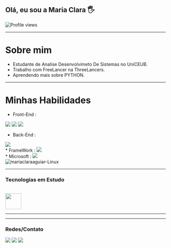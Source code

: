 ## Olá, eu sou a Maria Clara 🖐

<p align="left"> <img src="https://komarev.com/ghpvc/?username=MariaClaraAguiarFranco&color=green" alt="Profile views" /></p>

<hr>

 # Sobre mim
* Estudante de Analise Desenvolvimeto De Sistemas no UniCEUB.
* Trabalho com FreeLancer na ThreeLancers.
* Aprendendo mais sobre PYTHON.

<hr>

# Minhas Habilidades
* Front-End : 
<!--  Html -->
 <img alingn="center" src="https://img.shields.io/badge/HTML-239120?style=for-the-badge&logo=html5&logoColor=white"/>
<!--  Css -->
 <img alingn="center" src="https://img.shields.io/badge/CSS-239120?&style=for-the-badge&logo=css3&logoColor=white"/>
<!--  Javascript -->
 <img alingn="center" src="https://img.shields.io/badge/JavaScript-323330?style=for-the-badge&logo=javascript&logoColor=F7DF1E"/>

 * Back-End :
 <!--  Python -->
 <img alingn="center" src="https://img.shields.io/badge/Python-14354C?style=for-the-badge&logo=python&logoColor=white"/>
 <br>
 * FrameWork : 
 <!--  Flask -->
 <img alingn="center" src="https://img.shields.io/badge/Flask-000000?style=for-the-badge&logo=flask&logoColor=white"/>
 <br>
 * Microsoft : 
<!--  Excel -->
 <img alingn="center" src="https://img.shields.io/badge/Microsoft_Excel-217346?style=for-the-badge&logo=microsoft-excel&logoColor=white"/>
 <br>
<!--  Linux -->
 <img alingn="center" alt="mariaclaraaguiar-Linux" src="https://img.shields.io/badge/Linux-E34F26?style=for-the-badge&logo=linux&logoColor=black"/>
<!--  Git -->
<!--  <img alingn="center" alt="mariaclaraaguiar-Git" src="https://img.shields.io/badge/Git-E34F26?style=for-the-badge&logo=git&logoColor=white"/> -->
<hr>

<!--# Como está agora

<!--<div style="display: inline_block">
<!--   <a herf="https://github-readme-stats.vercel.app/api?username=iuricode&theme=default"/>
<a href="https://github.com/mariaclaraaguiar"/>
  <img height="180em" src="https://github-readme-stats.vercel.app/api    sername=mariaclaraaguiar&show_icons=true&theme=dark&include_all_commits=true&count_private=true"/>
 
<img height="180em" src="https://github-readme-stats.vercel.app/api/top-langs/?username=mariaclaraaguiar&layout=compact&langs_count=7&theme=dark"/>
</div>-->
 
 ### Tecnologias em Estudo
 
<div style="display: inline_block"><br>
<!-- FastAPI -->
  <img align="center" height="50" width="50" src="https://img.shields.io/badge/FastAPI-14354C?style=for-the-badge&logo=fastapi&logoColor=white">
 <!--   Python -->
<!-- <img align="center" height="50" width="50" src="https://raw.githubusercontent.com/devicons/devicon/master/icons/Python/Python-original.svg">
<!--  Django  -->
<!--  <img align="center" height="50" width="50" src="https://raw.githubusercontent.com/devicons/devicon/master/icons/Python/Python-original.svg"> -->
<!--  Flask  -->
<!--  <img align="center" height="50" width="50" src="https://raw.githubusercontent.com/devicons/devicon/master/icons/Python/Python-original.svg"> --> 
<!--NextJS-->
<!--  <img align="center" alt="mariaclaraaguiar-NextJS" height="50" width="50" src="https://raw.githubusercontent.com/devicons/devicon/master/icons/nextjs/nextjs-original.svg">  -->
</div>
  
<hr>
  
  <!--### Commits
  
  ![Snake animation](https://github.com/mariaclaraaguiar/mariaclaraaguiar/blob/output/github-contribution-grid-snake.svg)-->
  
  <hr>

 ### Redes/Contato
 
  <div>
<!--   Gmail -->
   <a href = "https://mail.google.com/mail/u/0/#inbox">
   <img src="https://img.shields.io/badge/-Gmail-crimson?style=for-the-badge&logo=gmail&logoColor=white" target="_blank"></a>
<!-- Linkedin -->
   <a href="https://www.linkedin.com/in/maria-clara-franco-013aa622b/" target="_blank"><img src="https://img.shields.io/badge/-LinkedIn-%230077B5?style=for-the-badge&logo=linkedin&logoColor=white" target="_blank"></a>
<!-- Telegram -->
   <a href="https://img.shields.io/badge/Telegram-2CA5E0?style=for-the-badge&logo=telegram&logoColor=white" 
    target="_blank"><img src="https://img.shields.io/badge/Telegram-2CA5E0?style=for-the-badge&logo=telegram&logoColor=white" target="_blank"></a>
    <!--<a href = "https://www.instagram.com/pedro_soares1261/" target="_blank"><img src="https://img.shields.io/badge/-Instagram-AE384C?style=for-the-badge&logo=instagram&logoColor=white"></a>-->
  </div>
